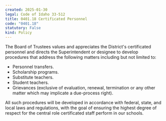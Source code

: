 ```yaml
---
created: 2025-01-30
legal: Code of Idaho 33-512
title: 0401.18 Certificated Personnel
code: "0401.18"
statutory: False
kind: Policy
---
```


The Board of Trustees values and appreciates the District's certificated personnel and directs the Superintendent or designee to develop procedures that address the following matters including but not limited to:

- Personnel transfers.
- Scholarship programs.
- Substitute teachers.
- Student teachers.
- Grievances (exclusive of evaluation, renewal, termination or any other matter which may implicate a due-process right).


All such procedures will be developed in accordance with federal, state, and local laws and regulations, with the goal of ensuring the highest degree of respect for the central role certificated staff perform in our schools.
